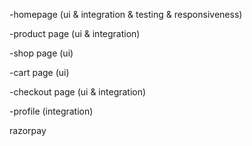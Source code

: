 -homepage (ui & integration & testing & responsiveness)

-product page (ui & integration)

-shop page (ui)

-cart page (ui)

-checkout page (ui & integration)

-profile (integration)

razorpay
